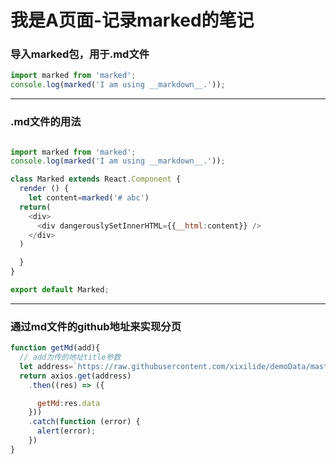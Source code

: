 # 我是A页面-记录marked的笔记

### 导入marked包，用于.md文件

```js
import marked from 'marked';
console.log(marked('I am using __markdown__.'));

```
****
<!-- 分割线 -->
### .md文件的用法

```js

import marked from 'marked';
console.log(marked('I am using __markdown__.'));

class Marked extends React.Component {
  render () {
    let content=marked('# abc')
  return(
    <div>
      <div dangerouslySetInnerHTML={{__html:content}} />
    </div>
  )

  }
}

export default Marked;
```

****
### 通过md文件的github地址来实现分页

```js
function getMd(add){
  // add为传的地址title参数
  let address=`https://raw.githubusercontent.com/xixilide/demoData/master/blog/${add}.md`;
  return axios.get(address)
    .then((res) => ({

      getMd:res.data
    }))
    .catch(function (error) {
      alert(error);
    })
}
```
